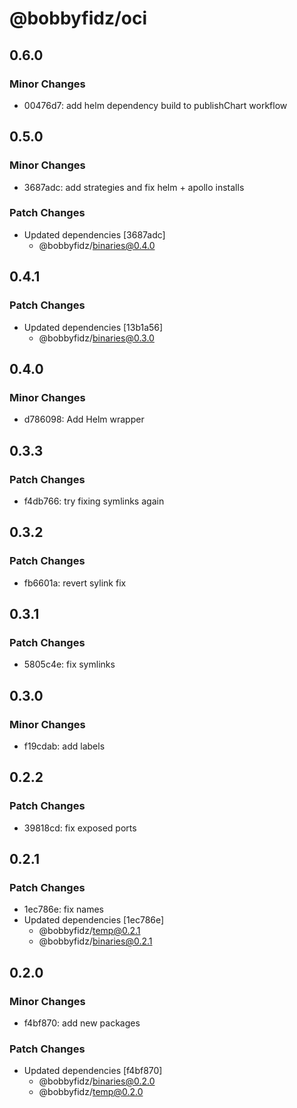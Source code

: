 # @bobbyfidz/oci

## 0.6.0

### Minor Changes

- 00476d7: add helm dependency build to publishChart workflow

## 0.5.0

### Minor Changes

- 3687adc: add strategies and fix helm + apollo installs

### Patch Changes

- Updated dependencies [3687adc]
    - @bobbyfidz/binaries@0.4.0

## 0.4.1

### Patch Changes

- Updated dependencies [13b1a56]
    - @bobbyfidz/binaries@0.3.0

## 0.4.0

### Minor Changes

- d786098: Add Helm wrapper

## 0.3.3

### Patch Changes

- f4db766: try fixing symlinks again

## 0.3.2

### Patch Changes

- fb6601a: revert sylink fix

## 0.3.1

### Patch Changes

- 5805c4e: fix symlinks

## 0.3.0

### Minor Changes

- f19cdab: add labels

## 0.2.2

### Patch Changes

- 39818cd: fix exposed ports

## 0.2.1

### Patch Changes

- 1ec786e: fix names
- Updated dependencies [1ec786e]
    - @bobbyfidz/temp@0.2.1
    - @bobbyfidz/binaries@0.2.1

## 0.2.0

### Minor Changes

- f4bf870: add new packages

### Patch Changes

- Updated dependencies [f4bf870]
    - @bobbyfidz/binaries@0.2.0
    - @bobbyfidz/temp@0.2.0

